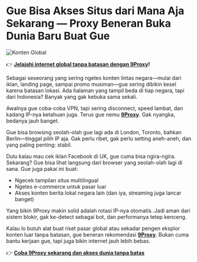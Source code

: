 # Gue Bisa Akses Situs dari Mana Aja Sekarang — Proxy Beneran Buka Dunia Baru Buat Gue

![Konten Global](https://img.reshiftmedia.com/spai/q_lossy+ret_img+to_webp/www.reshiftmedia.com/wp-content/uploads/2016/07/Search-Engine-Amplifier.jpg)

👉 **[Jelajahi internet global tanpa batasan dengan 9Proxy](https://the9proxy.short.gy/spotify-homepage-lily555)!**

Sebagai seseorang yang sering ngetes konten lintas negara—mulai dari iklan, landing page, sampai promo musiman—gue sering dibikin kesel karena batasan lokasi. Ada halaman yang tampil beda di tiap negara, tapi dari Indonesia? Banyak yang gak kebuka sama sekali.

Awalnya gue coba-coba VPN, tapi sering disconnect, speed lambat, dan kadang IP-nya ketahuan juga. Terus gue nemu **[9Proxy](https://the9proxy.short.gy/spotify-pricing-lily555)**. Gak nyangka, bedanya jauh banget.

Gue bisa browsing seolah-olah gue lagi ada di London, Toronto, bahkan Berlin—tinggal pilih IP aja. Gak perlu ribet, gak perlu setting aneh-aneh, dan yang paling penting: stabil.

Dulu kalau mau cek iklan Facebook di UK, gue cuma bisa ngira-ngira. Sekarang? Gue bisa lihat langsung dari browser yang seolah-olah lagi di sana. Gue juga pakai ini buat:
- Ngecek tampilan situs multilingual
- Ngetes e-commerce untuk pasar luar
- Akses konten berita lokal negara lain (dan iya, streaming juga lancar banget)

Yang bikin 9Proxy makin solid adalah rotasi IP-nya otomatis. Jadi aman dari sistem blokir, gak ke-detect sebagai bot, dan performanya tetep kenceng.

Kalau lo butuh alat buat riset pasar global atau sekadar pengen eksplor konten luar tanpa batasan, gue beneran rekomendasi **[9Proxy](https://the9proxy.short.gy/spotify-homepage-lily555)**. Bukan cuma bantu kerjaan gue, tapi juga bikin internet jauh lebih bebas.

👉 **[Coba 9Proxy sekarang dan akses dunia tanpa batas](https://the9proxy.short.gy/spotify-pricing-lily555)**
